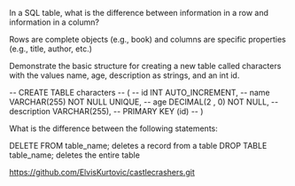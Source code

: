 In a SQL table, what is the difference between information in a row and information in a column?

Rows are complete objects (e.g., book) and columns are specific properties (e.g., title, author, etc.)

Demonstrate the basic structure for creating a new table called characters with the values name, age, description as strings, and an int id.

--  CREATE TABLE characters
-- (
--   id INT AUTO_INCREMENT,
--   name VARCHAR(255) NOT NULL UNIQUE,
--   age DECIMAL(2 , 0) NOT NULL,
--   description VARCHAR(255),
--   PRIMARY KEY (id)
-- )

What is the difference between the following statements:

DELETE FROM table_name; deletes a record from a table
DROP TABLE table_name; deletes the entire table



https://github.com/ElvisKurtovic/castlecrashers.git